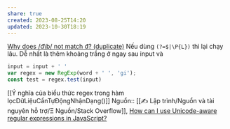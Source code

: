 ```yaml
---
share: true
created: 2023-08-25T14:20
updated: 2023-10-30T18:19
---
```

[Why does /đ\b/ not match đ? (duplicate)](https://stackoverflow.com/q/76627655/3416774)
Nếu dùng `(?=$|\P{L})` thì lại chạy lâu. Dễ nhất là thêm khoảng trắng ở ngay sau input và 
```js
input = input + ' '
var regex = new RegExp(word + ' ', 'gi');
const test = regex.test(input)
```
[[Ý nghĩa của biểu thức regex trong hàm lọcDữLiệuCầnTựĐộngNhậnDạng()]]
Nguồn:: [[✍️ Lập trình/Nguồn và tài nguyên hỗ trợ/Ξ Nguồn/Stack Overflow]], [How can I use Unicode-aware regular expressions in JavaScript?](https://stackoverflow.com/a/52205643/3416774)
